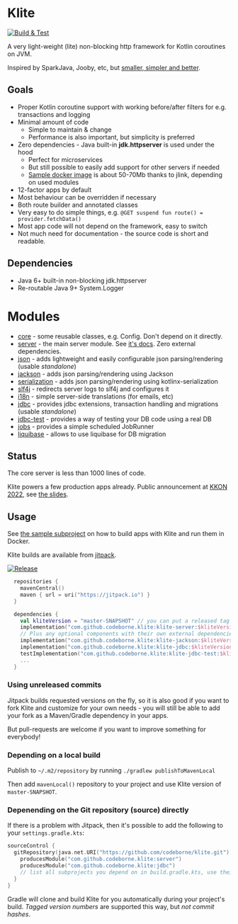 # Klite

[![Build & Test](https://github.com/codeborne/klite/actions/workflows/ci.yml/badge.svg)](https://github.com/codeborne/klite/actions/workflows/ci.yml)

A very light-weight (lite) non-blocking http framework for Kotlin coroutines on JVM.

Inspired by SparkJava, Jooby, etc, but [smaller, simpler and better](docs/Comparisons.md).

## Goals

* Proper Kotlin coroutine support with working before/after filters for e.g. transactions and logging
* Minimal amount of code
  * Simple to maintain & change
  * Performance is also important, but simplicity is preferred
* Zero dependencies - Java built-in **jdk.httpserver** is used under the hood
  * Perfect for microservices
  * But still possible to easily add support for other servers if needed
  * [Sample docker image](sample/Dockerfile) is about 50-70Mb thanks to jlink, depending on used modules
* 12-factor apps by default
* Most behaviour can be overridden if necessary
* Both route builder and annotated classes
* Very easy to do simple things, e.g.
  `@GET suspend fun route() = provider.fetchData()`
* Most app code will not depend on the framework, easy to switch
* Not much need for documentation - the source code is short and readable.

## Dependencies

* Java 6+ built-in non-blocking jdk.httpserver
* Re-routable Java 9+ System.Logger

# Modules

* [core](core) - some reusable classes, e.g. Config. Don't depend on it directly.
* [server](server) - the main server module. See [it's docs](server). Zero external dependencies.
* [json](json) - adds lightweight and easily configurable json parsing/rendering (usable *standalone*)
* [jackson](jackson) - adds json parsing/rendering using Jackson
* [serialization](serialization) - adds json parsing/rendering using kotlinx-serialization
* [slf4j](slf4j) - redirects server logs to slf4j and configures it
* [i18n](i18n) - simple server-side translations (for emails, etc)
* [jdbc](jdbc) - provides jdbc extensions, transaction handling and migrations (usable *standalone*)
* [jdbc-test](jdbc-test) - provides a way of testing your DB code using a real DB
* [jobs](jobs) - provides a simple scheduled JobRunner
* [liquibase](liquibase) - allows to use liquibase for DB migration

## Status

The core server is less than 1000 lines of code.

Klite powers a few production apps already.
Public announcement at [KKON 2022](https://rheinwerk-kkon.de/programm/keks-klite/), see [the slides](https://docs.google.com/presentation/d/1m5UORE88nVRdZXyDEoj74c0alk1Ff_tX8mfB8oLMbk0).

## Usage

See [the sample subproject](sample) on how to build apps with Klite and run them in Docker.

Klite builds are available from [jitpack](https://jitpack.io/#codeborne/klite).

[![Release](https://jitpack.io/v/codeborne/klite.svg)](https://jitpack.io/#codeborne/klite)

```kotlin
  repositories {
    mavenCentral()
    maven { url = uri("https://jitpack.io") }
  }

  dependencies {
    val kliteVersion = "master-SNAPSHOT" // you can put a released tag or commit hash here
    implementation("com.github.codeborne.klite:klite-server:$kliteVersion")
    // Plus any optional components with their own external dependencies, see above for list
    implementation("com.github.codeborne.klite:klite-jackson:$kliteVersion")
    implementation("com.github.codeborne.klite:klite-jdbc:$kliteVersion")
    testImplementation("com.github.codeborne.klite:klite-jdbc-test:$kliteVersion")
    ...
  }
```

### Using unreleased commits

Jitpack builds requested versions on the fly, so it is also good if you want to fork Klite and customize for your own needs -
you will still be able to add your fork as a Maven/Gradle dependency in your apps.

But pull-requests are welcome if you want to improve something for everybody!

### Depending on a local build

Publish to `~/.m2/repository` by running `./gradlew publishToMavenLocal`

Then add `mavenLocal()` repository to your project and use Klite version of `master-SNAPSHOT`.

### Depenending on the Git repository (source) directly

If there is a problem with Jitpack, then it's possible to add the following to your `settings.gradle.kts`:

```kotlin
sourceControl {
  gitRepository(java.net.URI("https://github.com/codeborne/klite.git")) {
    producesModule("com.github.codeborne.klite:server")
    producesModule("com.github.codeborne.klite:jdbc")
    // list all subprojects you depend on in build.gradle.kts, use their unprefixed names, e.g. server, not klite-server
  }
}
```

Gradle will clone and build Klite for you automatically during your project's build.
*Tagged version numbers* are supported this way, but *not commit hashes*.
